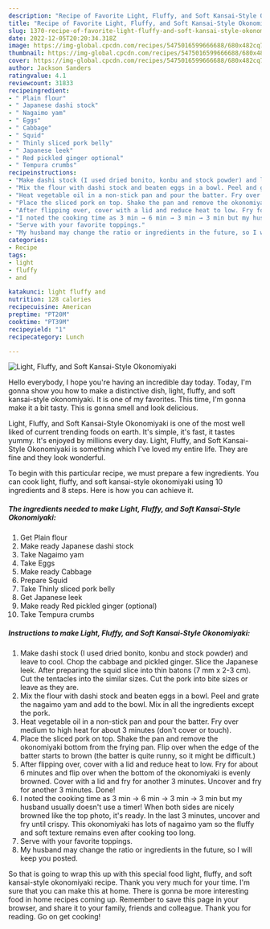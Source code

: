 ```yaml
---
description: "Recipe of Favorite Light, Fluffy, and Soft Kansai-Style Okonomiyaki"
title: "Recipe of Favorite Light, Fluffy, and Soft Kansai-Style Okonomiyaki"
slug: 1370-recipe-of-favorite-light-fluffy-and-soft-kansai-style-okonomiyaki
date: 2022-12-05T20:20:34.318Z
image: https://img-global.cpcdn.com/recipes/5475016599666688/680x482cq70/light-fluffy-and-soft-kansai-style-okonomiyaki-recipe-main-photo.jpg
thumbnail: https://img-global.cpcdn.com/recipes/5475016599666688/680x482cq70/light-fluffy-and-soft-kansai-style-okonomiyaki-recipe-main-photo.jpg
cover: https://img-global.cpcdn.com/recipes/5475016599666688/680x482cq70/light-fluffy-and-soft-kansai-style-okonomiyaki-recipe-main-photo.jpg
author: Jackson Sanders
ratingvalue: 4.1
reviewcount: 31833
recipeingredient:
- " Plain flour"
- " Japanese dashi stock"
- " Nagaimo yam"
- " Eggs"
- " Cabbage"
- " Squid"
- " Thinly sliced pork belly"
- " Japanese leek"
- " Red pickled ginger optional"
- " Tempura crumbs"
recipeinstructions:
- "Make dashi stock (I used dried bonito, konbu and stock powder) and leave to cool. Chop the cabbage and pickled ginger. Slice the Japanese leek. After preparing the squid slice into thin batons (7 mm x 2-3 cm). Cut the tentacles into the similar sizes. Cut the pork into bite sizes or leave as they are."
- "Mix the flour with dashi stock and beaten eggs in a bowl. Peel and grate the nagaimo yam and add to the bowl. Mix in all the ingredients except the pork."
- "Heat vegetable oil in a non-stick pan and pour the batter. Fry over medium to high heat for about 3 minutes (don&#39;t cover or touch)."
- "Place the sliced pork on top. Shake the pan and remove the okonomiyaki bottom from the frying pan. Flip over when the edge of the batter starts to brown (the batter is quite runny, so it might be difficult.)"
- "After flipping over, cover with a lid and reduce heat to low. Fry for about 6 minutes and flip over when the bottom of the okonomiyaki is evenly browned. Cover with a lid and fry for another 3 minutes. Uncover and fry for another 3 minutes. Done!"
- "I noted the cooking time as 3 min → 6 min → 3 min → 3 min but my husband usually doesn&#39;t use a timer! When both sides are nicely browned like the top photo, it&#39;s ready. In the last 3 minutes, uncover and fry until crispy. This okonomiyaki has lots of nagaimo yam so the fluffy and soft texture remains even after cooking too long."
- "Serve with your favorite toppings."
- "My husband may change the ratio or ingredients in the future, so I will keep you posted."
categories:
- Recipe
tags:
- light
- fluffy
- and

katakunci: light fluffy and 
nutrition: 128 calories
recipecuisine: American
preptime: "PT20M"
cooktime: "PT39M"
recipeyield: "1"
recipecategory: Lunch

---
```



![Light, Fluffy, and Soft Kansai-Style Okonomiyaki](https://img-global.cpcdn.com/recipes/5475016599666688/680x482cq70/light-fluffy-and-soft-kansai-style-okonomiyaki-recipe-main-photo.jpg)

Hello everybody, I hope you're having an incredible day today. Today, I'm gonna show you how to make a distinctive dish, light, fluffy, and soft kansai-style okonomiyaki. It is one of my favorites. This time, I'm gonna make it a bit tasty. This is gonna smell and look delicious.

Light, Fluffy, and Soft Kansai-Style Okonomiyaki is one of the most well liked of current trending foods on earth. It's simple, it's fast, it tastes yummy. It's enjoyed by millions every day. Light, Fluffy, and Soft Kansai-Style Okonomiyaki is something which I've loved my entire life. They are fine and they look wonderful.




To begin with this particular recipe, we must prepare a few ingredients. You can cook light, fluffy, and soft kansai-style okonomiyaki using 10 ingredients and 8 steps. Here is how you can achieve it.

<!--inarticleads1-->

##### The ingredients needed to make Light, Fluffy, and Soft Kansai-Style Okonomiyaki:

1. Get  Plain flour
1. Make ready  Japanese dashi stock
1. Take  Nagaimo yam
1. Take  Eggs
1. Make ready  Cabbage
1. Prepare  Squid
1. Take  Thinly sliced pork belly
1. Get  Japanese leek
1. Make ready  Red pickled ginger (optional)
1. Take  Tempura crumbs




<!--inarticleads2-->

##### Instructions to make Light, Fluffy, and Soft Kansai-Style Okonomiyaki:

1. Make dashi stock (I used dried bonito, konbu and stock powder) and leave to cool. Chop the cabbage and pickled ginger. Slice the Japanese leek. After preparing the squid slice into thin batons (7 mm x 2-3 cm). Cut the tentacles into the similar sizes. Cut the pork into bite sizes or leave as they are.
1. Mix the flour with dashi stock and beaten eggs in a bowl. Peel and grate the nagaimo yam and add to the bowl. Mix in all the ingredients except the pork.
1. Heat vegetable oil in a non-stick pan and pour the batter. Fry over medium to high heat for about 3 minutes (don&#39;t cover or touch).
1. Place the sliced pork on top. Shake the pan and remove the okonomiyaki bottom from the frying pan. Flip over when the edge of the batter starts to brown (the batter is quite runny, so it might be difficult.)
1. After flipping over, cover with a lid and reduce heat to low. Fry for about 6 minutes and flip over when the bottom of the okonomiyaki is evenly browned. Cover with a lid and fry for another 3 minutes. Uncover and fry for another 3 minutes. Done!
1. I noted the cooking time as 3 min → 6 min → 3 min → 3 min but my husband usually doesn&#39;t use a timer! When both sides are nicely browned like the top photo, it&#39;s ready. In the last 3 minutes, uncover and fry until crispy. This okonomiyaki has lots of nagaimo yam so the fluffy and soft texture remains even after cooking too long.
1. Serve with your favorite toppings.
1. My husband may change the ratio or ingredients in the future, so I will keep you posted.




So that is going to wrap this up with this special food light, fluffy, and soft kansai-style okonomiyaki recipe. Thank you very much for your time. I'm sure that you can make this at home. There is gonna be more interesting food in home recipes coming up. Remember to save this page in your browser, and share it to your family, friends and colleague. Thank you for reading. Go on get cooking!

